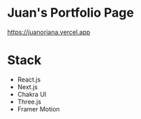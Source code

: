 # Juan's Portfolio Page

https://juanoriana.vercel.app

# Stack
* React.js
* Next.js
* Chakra UI 
* Three.js 
* Framer Motion 
